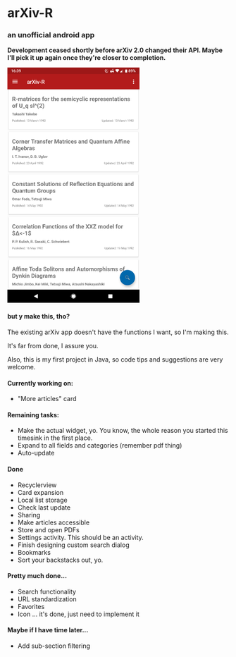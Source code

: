 # arXiv-R
### an unofficial android app

**Development ceased shortly before arXiv 2.0 changed their API. Maybe I'll pick it up again once they're closer to completion.**

<img src="Screenshot.png" width=300px>


#### but y make this, tho?
The existing arXiv app doesn't have the functions I want, so I'm making this.

It's far from done, I assure you.

Also, this is my first project in Java, so code tips and suggestions are very welcome.

#### Currently working on:
- "More articles" card

#### Remaining tasks:
- Make the actual widget, yo. You know, the whole reason you started this timesink in the first place.
- Expand to all fields and categories (remember pdf thing)
- Auto-update

#### Done
- Recyclerview
- Card expansion
- Local list storage
- Check last update
- Sharing
- Make articles accessible
- Store and open PDFs
- Settings activity. This should be an activity.
- Finish designing custom search dialog
- Bookmarks
- Sort your backstacks out, yo.

#### Pretty much done...
- Search functionality
- URL standardization
- Favorites
- Icon ... it's done, just need to implement it

#### Maybe if I have time later...
- Add sub-section filtering
